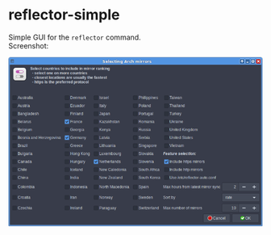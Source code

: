 # reflector-simple

Simple GUI for the `reflector` command.<br>
Screenshot:<br>

![Screenshot](reflector-simple.png)
